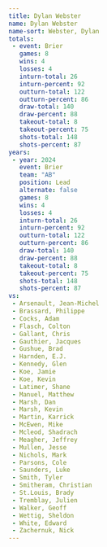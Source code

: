 ```yaml
---
title: Dylan Webster
name: Dylan Webster
name-sort: Webster, Dylan
totals:
 - event: Brier
   games: 8
   wins: 4
   losses: 4
   inturn-total: 26
   inturn-percent: 92
   outturn-total: 122
   outturn-percent: 86
   draw-total: 140
   draw-percent: 88
   takeout-total: 8
   takeout-percent: 75
   shots-total: 148
   shots-percent: 87
years:
 - year: 2024
   event: Brier
   team: "AB"
   position: Lead
   alternate: false
   games: 8
   wins: 4
   losses: 4
   inturn-total: 26
   inturn-percent: 92
   outturn-total: 122
   outturn-percent: 86
   draw-total: 140
   draw-percent: 88
   takeout-total: 8
   takeout-percent: 75
   shots-total: 148
   shots-percent: 87
vs:
 - Arsenault, Jean-Michel
 - Brassard, Philippe
 - Cocks, Adam
 - Flasch, Colton
 - Gallant, Chris
 - Gauthier, Jacques
 - Gushue, Brad
 - Harnden, E.J.
 - Kennedy, Glen
 - Koe, Jamie
 - Koe, Kevin
 - Latimer, Shane
 - Manuel, Matthew
 - Marsh, Dan
 - Marsh, Kevin
 - Martin, Karrick
 - McEwen, Mike
 - Mcleod, Shadrach
 - Meagher, Jeffrey
 - Mullen, Jesse
 - Nichols, Mark
 - Parsons, Cole
 - Saunders, Luke
 - Smith, Tyler
 - Smitheram, Christian
 - St.Louis, Brady
 - Tremblay, Julien
 - Walker, Geoff
 - Wettig, Sheldon
 - White, Edward
 - Zachernuk, Nick
---
```

